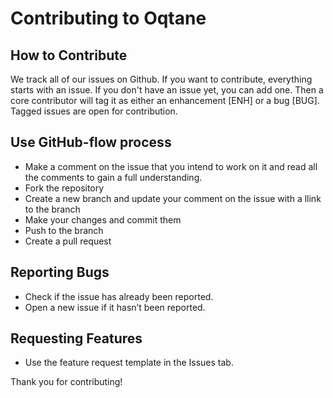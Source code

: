 # Contributing to Oqtane

## How to Contribute

We track all of our issues on Github. If you want to contribute, everything starts with an issue. If you don't have an issue yet, you can add one. Then a core contributor will tag it as either an enhancement [ENH] or a bug [BUG].  Tagged issues are open for contribution.

## Use GitHub-flow process
- Make a comment on the issue that you intend to work on it and read all the comments to gain a full understanding.
- Fork the repository
- Create a new branch and update your comment on the issue with a llink to the branch
- Make your changes and commit them
- Push to the branch
- Create a pull request

## Reporting Bugs

- Check if the issue has already been reported.
- Open a new issue if it hasn’t been reported.

## Requesting Features

- Use the feature request template in the Issues tab.

Thank you for contributing!
